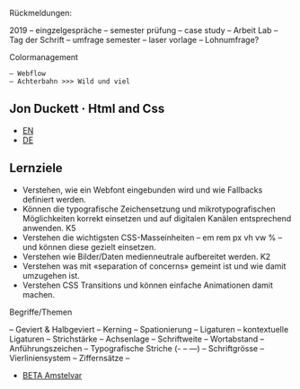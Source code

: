 


Rückmeldungen:



2019
	– eingzelgespräche
	– semester prüfung
	– case study
	– Arbeit Lab
	– Tag der Schrift
	– umfrage semester
	– laser vorlage
	– Lohnumfrage?



Colormanagement


	– Webflow
	– Achterbahn >>> Wild und viel


## Jon Duckett · Html and Css
* [EN](https://www.orellfuessli.ch/shop/home/artikeldetails/ID39239990.html)
* [DE](https://www.orellfuessli.ch/shop/home/artikeldetails/ID42126900.html)




## Lernziele
* Verstehen, wie ein Webfont eingebunden wird und wie Fallbacks definiert werden.
* Können die typografische Zeichensetzung und mikrotypografischen Möglichkeiten korrekt einsetzen und auf digitalen Kanälen entsprechend anwenden. K5
* Verstehen die wichtigsten CSS-Masseinheiten – em rem px vh vw % – und können diese gezielt einsetzen.
* Verstehen wie Bilder/Daten medienneutrale aufbereitet werden. K2
* Verstehen was mit «separation of concerns» gemeint ist und wie damit umzugehen ist.
* Verstehen CSS Transitions und können einfache Animationen damit machen.


Begriffe/Themen

– Geviert & Halbgeviert
– Kerning
– Spationierung
– Ligaturen
– kontextuelle Ligaturen
– Strichstärke
– Achsenlage
– Schriftweite
– Wortabstand
– Anführungszeichen
– Typografische Striche (- – —)
– Schriftgrösse
– Vierliniensystem
– Ziffernsätze
–


* [BETA Amstelvar](https://github.com/TypeNetwork/Amstelvar/raw/master/fonts/Amstelvar-Roman-VF.ttf)
